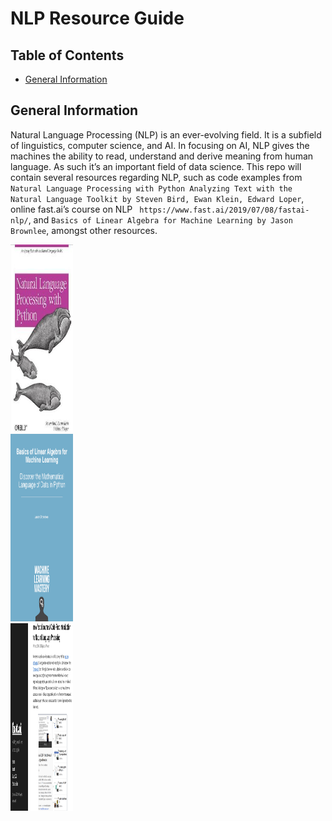 # NLP Resource Guide

## Table of Contents

* [General Information](#general-information)

## General Information

Natural Language Processing (NLP) is an ever-evolving field.  It is a subfield of linguistics, computer science, and AI. In focusing on AI, NLP gives the machines the ability to read, understand and derive meaning from human language.  As such it’s an important field of data science.  This repo will contain several resources regarding NLP, such as code examples from `Natural Language Processing with Python Analyzing Text with the Natural Language Toolkit by Steven Bird, Ewan Klein, Edward Loper`, online fast.ai’s course on NLP ` https://www.fast.ai/2019/07/08/fastai-nlp/`, and `Basics of Linear Algebra for Machine Learning by Jason Brownlee`, amongst other resources.   
<div class="row">
    <div class="col-md-3">
        <img src="images/nlppython.jpg" alt="book cover" style="width:100px;height:300px;">
    </div>
    <div class="col-md-3">
        <img src="images/blaml.png" alt="book cover" style="width:100px;height:300px;">
    </div>
    <div class="col-md-3">
        <img src="images/fastai.png" alt="website screenshot" style="width:100px;height:300px;">
    </div>
</div>